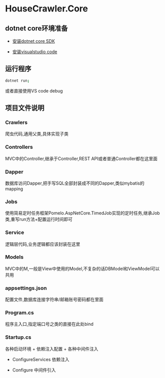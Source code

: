 # HouseCrawler.Core

## dotnet core环境准备

- [安装dotnet core SDK](https://www.microsoft.com/net/download/macos)

- [安装visualstudio code](https://code.visualstudio.com/)

## 运行程序 

```sh
dotnet run;
```

或者直接使用VS code debug

## 项目文件说明

### Crawlers

爬虫代码,通用父类,具体实现子类

### Controllers

MVC中的Controller,继承于Controller,REST API或者普通Controller都在这里面

### Dapper

数据库访问Dapper,把手写SQL全部封装成不同的Dapper,类似mybatis的mapping

### Jobs

使用简易定时任务框架Pomelo.AspNetCore.TimedJob实现的定时任务,继承Job类,重写run方法+配置运行时间即可

### Service

逻辑层代码,业务逻辑都应该封装在这里

### Models

MVC中的M,一般是View中使用的Model,不复杂的话DBModel和ViewModel可以共用

### appsettings.json

配置文件,数据库连接字符串/邮箱账号密码都在里面

### Program.cs

程序主入口,指定端口号之类的直接在此处bind

### Startup.cs

各种启动环境 + 依赖注入配置 + 各种中间件注入

- ConfigureServices 依赖注入

- Configure 中间件引入
